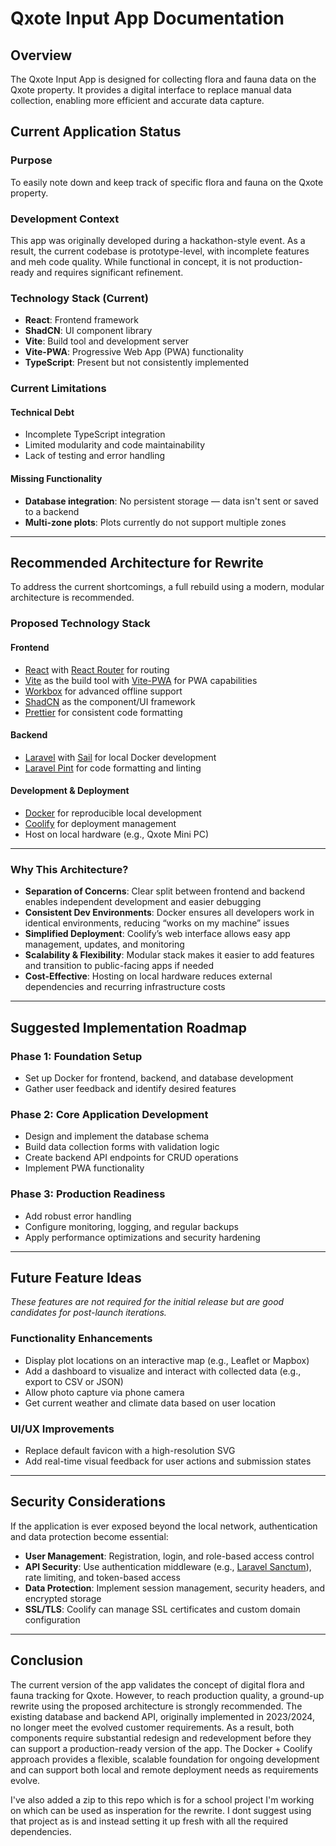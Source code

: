 # Qxote Input App Documentation

## Overview

The Qxote Input App is designed for collecting flora and fauna data on the Qxote property. It provides a digital interface to replace manual data collection, enabling more efficient and accurate data capture.

## Current Application Status

### Purpose

To easily note down and keep track of specific flora and fauna on the Qxote property.

### Development Context

This app was originally developed during a hackathon-style event. As a result, the current codebase is prototype-level, with incomplete features and meh code quality. While functional in concept, it is not production-ready and requires significant refinement.

### Technology Stack (Current)

- **React**: Frontend framework
- **ShadCN**: UI component library
- **Vite**: Build tool and development server
- **Vite-PWA**: Progressive Web App (PWA) functionality
- **TypeScript**: Present but not consistently implemented

### Current Limitations

#### Technical Debt

- Incomplete TypeScript integration
- Limited modularity and code maintainability
- Lack of testing and error handling

#### Missing Functionality

- **Database integration**: No persistent storage — data isn't sent or saved to a backend
- **Multi-zone plots**: Plots currently do not support multiple zones

---

## Recommended Architecture for Rewrite

To address the current shortcomings, a full rebuild using a modern, modular architecture is recommended.

### Proposed Technology Stack

#### Frontend

- [React](https://react.dev/) with [React Router](https://reactrouter.com/) for routing
- [Vite](https://vite.dev/) as the build tool with [Vite-PWA](https://vite-pwa-org.netlify.app/) for PWA capabilities
- [Workbox](https://developer.chrome.com/docs/workbox) for advanced offline support
- [ShadCN](https://ui.shadcn.com/) as the component/UI framework
- [Prettier](https://prettier.io/) for consistent code formatting

#### Backend

- [Laravel](https://laravel.com/) with [Sail](https://laravel.com/docs/sail#main-content) for local Docker development
- [Laravel Pint](https://laravel.com/docs/pint#main-content) for code formatting and linting

#### Development & Deployment

- [Docker](https://www.docker.com/) for reproducible local development
- [Coolify](https://coolify.io/) for deployment management
- Host on local hardware (e.g., Qxote Mini PC)

---

### Why This Architecture?

- **Separation of Concerns**: Clear split between frontend and backend enables independent development and easier debugging
- **Consistent Dev Environments**: Docker ensures all developers work in identical environments, reducing “works on my machine” issues
- **Simplified Deployment**: Coolify’s web interface allows easy app management, updates, and monitoring
- **Scalability & Flexibility**: Modular stack makes it easier to add features and transition to public-facing apps if needed
- **Cost-Effective**: Hosting on local hardware reduces external dependencies and recurring infrastructure costs

---

## Suggested Implementation Roadmap

### Phase 1: Foundation Setup

- Set up Docker for frontend, backend, and database development
- Gather user feedback and identify desired features

### Phase 2: Core Application Development

- Design and implement the database schema
- Build data collection forms with validation logic
- Create backend API endpoints for CRUD operations
- Implement PWA functionality

### Phase 3: Production Readiness

- Add robust error handling
- Configure monitoring, logging, and regular backups
- Apply performance optimizations and security hardening

---

## Future Feature Ideas

_These features are not required for the initial release but are good candidates for post-launch iterations._

### Functionality Enhancements

- Display plot locations on an interactive map (e.g., Leaflet or Mapbox)
- Add a dashboard to visualize and interact with collected data (e.g., export to CSV or JSON)
- Allow photo capture via phone camera
- Get current weather and climate data based on user location

### UI/UX Improvements

- Replace default favicon with a high-resolution SVG
- Add real-time visual feedback for user actions and submission states

---

## Security Considerations

If the application is ever exposed beyond the local network, authentication and data protection become essential:

- **User Management**: Registration, login, and role-based access control
- **API Security**: Use authentication middleware (e.g., [Laravel Sanctum](https://laravel.com/docs/sanctum)), rate limiting, and token-based access
- **Data Protection**: Implement session management, security headers, and encrypted storage
- **SSL/TLS**: Coolify can manage SSL certificates and custom domain configuration

---

## Conclusion

The current version of the app validates the concept of digital flora and fauna tracking for Qxote. However, to reach production quality, a ground-up rewrite using the proposed architecture is strongly recommended. The existing database and backend API, originally implemented in 2023/2024, no longer meet the evolved customer requirements. As a result, both components require substantial redesign and redevelopment before they can support a production-ready version of the app. The Docker + Coolify approach provides a flexible, scalable foundation for ongoing development and can support both local and remote deployment needs as requirements evolve.

I've also added a zip to this repo which is for a school project I'm working on which can be used as insperation for the rewrite. I dont suggest using that project as is and instead setting it up fresh with all the required dependencies.
